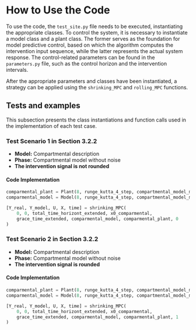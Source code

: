 # How to Use the Code 

To use the code, the `test_site.py` file needs to be executed, instantiating the appropriate classes. To control the system, it is necessary to instantiate a model class and a plant class.  The former serves as the foundation for model predictive control, based on which the algorithm computes the intervention input sequence, while the latter represents the actual system response.  The control-related parameters can be found in the `parameters.py` file, such as the control horizon and the intervention intervals.  

After the appropriate parameters and classes have been instantiated, a strategy can be applied using the `shrinking_MPC` and `rolling_MPC` functions.  

## Tests and examples

This subsection presents the class instantiations and function calls used in the implementation of each test case.  


### Test Scenario 1 in Section 3.2.2
- **Model:** Compartmental description  
- **Phase:** Compartmental model without noise  
- **The intervention signal is not rounded**  

#### Code Implementation  
```python
comparmental_plant = Plant(8, runge_kutta_4_step, compartmental_model_mapping)
comparmental_model = Model(8, runge_kutta_4_step, compartmental_model_mapping)

[Y_real, Y_model, U, X, time] = shrinking_MPC(
    0, 0, total_time_horizont_extended, x0_comparmental, 
    grace_time_extended, comparmental_model, comparmental_plant, 0
)
```
### Test Scenario 2 in Section 3.2.2
- **Model:** Compartmental description  
- **Phase:** Compartmental model without noise  
- **The intervention signal is rounded**  

#### Code Implementation  
```python
comparmental_plant = Plant(8, runge_kutta_4_step, compartmental_model_mapping)
comparmental_model = Model(8, runge_kutta_4_step, compartmental_model_mapping)

[Y_real, Y_model, U, X, time] = shrinking_MPC(
    0, 0, total_time_horizont_extended, x0_comparmental, 
    grace_time_extended, comparmental_model, comparmental_plant, 1
)
```


